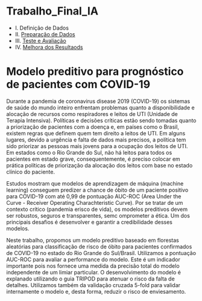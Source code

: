 # Trabalho_Final_IA

- I. Definição de Dados
- II. [Preparação de Dados](https://github.com/GabsLUZ/Trabalho_Final_IA/blob/main/trabalho_final_I_A_Dados.ipynb)
- III. [Teste e Avaliação](https://github.com/GabsLUZ/Trabalho_Final_IA/blob/main/Teste_Avaliza%C3%A7%C3%A3o.ipynb)
- IV. [Melhora dos Resultaods](https://github.com/GabsLUZ/Trabalho_Final_IA/blob/main/Melhorando_Resultados.ipynb)



# Modelo preditivo para prognóstico de pacientes com COVID-19


Durante a pandemia de coronavirus disease 2019 (COVID-19) os sistemas de saúde do mundo inteiro enfrentam problemas quanto a disponibilidade e alocação de recursos como respiradores e leitos de UTI (Unidade de Terapia Intensiva). Políticas e decisões críticas estão sendo tomadas quanto a priorização de pacientes com a doença e, em países como o Brasil, existem regras que definem quem tem direito a leitos de UTI. Em alguns lugares, devido a urgência e falta de dados mais precisos, a política tem sido priorizar as pessoas mais jovens para a ocupação dos leitos de UTI. Em estados como o Rio Grande do Sul, não há leitos para todos os pacientes em estado grave, consequentemente, é preciso colocar em prática políticas de priorização da alocação dos leitos com base no estado clínico do paciente.

Estudos mostram que modelos de aprendizagem de máquina (machine learning) conseguem predizer a chance de óbito de um paciente positivo para COVID-19 com até 0,99 de pontuação AUC-ROC (Area Under the Curve - Receiver Operating Charachteristic Curve). Por se tratar de um contexto crítico (pandemia erisco de vida), os modelos preditivos devem ser robustos, seguros e transparentes, semc omprometer a ética. Um dos principais desafios é desenvolver e garantir a credibilidade desses modelos.

Neste trabalho, propomos um modelo preditivo baseado em florestas aleatórias para classificação de risco de óbito para pacientes confirmados de COVID-19 no estado do Rio Grande do Sul/Brasil. Utilizamos a pontuação AUC-ROC para avaliar a performance do modelo. Este é um indicador importante pois nos fornece uma medida da precisão total do modelo independente de um limiar particular. O desenvolvimento do modelo é explanado utilizando o guia TRIPOD para atenuar o risco da falta de detalhes. Utilizamos também da validação cruzada 5-fold para validar internamente o modelo e, desta forma, reduzir o risco de enviesamento.
